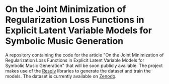 # On the Joint Minimization of Regularization Loss Functions in Explicit Latent Variable Models for Symbolic Music Generation

A repository containing the code for the article "On the Joint Minimization of Regularization Loss
Functions in Explicit Latent Variable Models for Symbolic Music Generation" that will be soon publicly available.
The project makes use of the [Resolv](https://github.com/resolv-libs) libraries to generate the dataset and train the models. 
The dataset is currently available on [Zenodo](https://doi.org/10.5281/zenodo.13369389).
